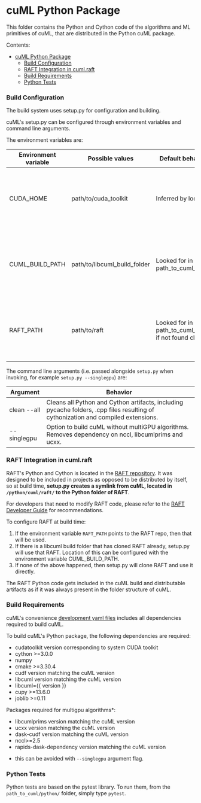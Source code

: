 # cuML Python Package

This folder contains the Python and Cython code of the algorithms and ML primitives of cuML, that are distributed in the Python cuML package.

Contents:

- [cuML Python Package](#cuml-python-package)
    - [Build Configuration](#build-configuration)
    - [RAFT Integration in cuml.raft](#raft-integration-in-cumlraft)
    - [Build Requirements](#build-requirements)
    - [Python Tests](#python-tests)

### Build Configuration

The build system uses setup.py for configuration and building.

cuML's setup.py can be configured through environment variables and command line arguments.

The environment variables are:

| Environment variable | Possible values | Default behavior if not set | Behavior |
| --- | --- | --- | --- |
| CUDA_HOME | path/to/cuda_toolkit | Inferred by location of `nvcc` | Optional variable allowing to manually specify location of the CUDA toolkit. |
| CUML_BUILD_PATH | path/to/libcuml_build_folder | Looked for in path_to_cuml_repo/cpp/build | Optional variable allowing to manually specify location of libcuml++ build folder. |
| RAFT_PATH | path/to/raft |  Looked for in path_to_cuml_repo/cpp/build, if not found clone  | Optional variable allowing to manually specify location of the RAFT Repository. |

The command line arguments (i.e. passed alongside `setup.py` when invoking, for
example `setup.py --singlegpu`) are:


| Argument | Behavior |
| --- | --- |
| clean --all | Cleans all Python and Cython artifacts, including pycache folders, .cpp files resulting of cythonization and compiled extensions. |
| --singlegpu | Option to build cuML without multiGPU algorithms. Removes dependency on nccl, libcumlprims and ucxx. |


### RAFT Integration in cuml.raft

RAFT's Python and Cython is located in the [RAFT repository](https://github.com/rapidsai/raft/python). It was designed to be included in projects as opposed to be distributed by itself, so at build time, **setup.py creates a symlink from cuML, located in `/python/cuml/raft/` to the Python folder of RAFT**.

For developers that need to modify RAFT code, please refer to the [RAFT Developer Guide](https://github.com/rapidsai/raft/blob/branch-25.12/docs/source/build.md) for recommendations.

To configure RAFT at build time:

1. If the environment variable `RAFT_PATH` points to the RAFT repo, then that will be used.
2. If there is a libcuml build folder that has cloned RAFT already, setup.py will use that RAFT. Location of this can be configured with the environment variable CUML_BUILD_PATH.
3. If none of the above happened, then setup.py will clone RAFT and use it directly.

The RAFT Python code gets included in the cuML build and distributable artifacts as if it was always present in the folder structure of cuML.

### Build Requirements

cuML's convenience [development yaml files](https://github.com/rapidsai/cuml/tree/branch-25.12/environments) includes all dependencies required to build cuML.

To build cuML's Python package, the following dependencies are required:

- cudatoolkit version corresponding to system CUDA toolkit
- cython >=3.0.0
- numpy
- cmake >=3.30.4
- cudf version matching the cuML version
- libcuml version matching the cuML version
- libcuml={{ version }}
- cupy >=13.6.0
- joblib >=0.11

Packages required for multigpu algorithms*:
- libcumlprims version matching the cuML version
- ucxx version matching the cuML version
- dask-cudf version matching the cuML version
- nccl>=2.5
- rapids-dask-dependency version matching the cuML version

* this can be avoided with `--singlegpu` argument flag.


### Python Tests

Python tests are based on the pytest library. To run them, from the `path_to_cuml/python/` folder, simply type `pytest`.
